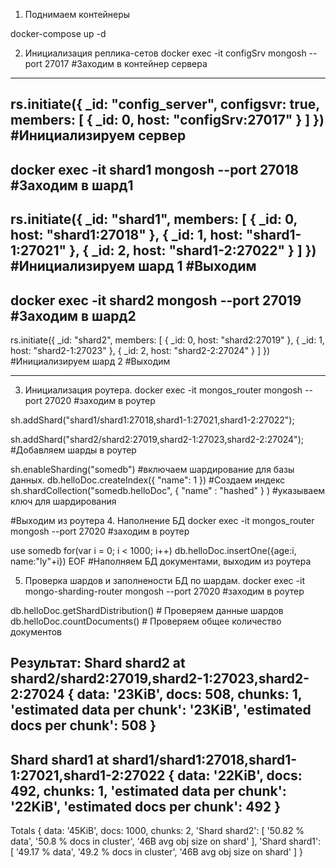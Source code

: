 1. Поднимаем контейнеры

docker-compose up -d

2. Инициализация реплика-сетов
docker exec -it configSrv mongosh --port 27017 #Заходим в контейнер сервера
----------------------------------------
rs.initiate({
  _id: "config_server",
  configsvr: true,
  members: [
    { _id: 0, host: "configSrv:27017" }
  ]
}) #Инициализируем сервер
--------------------------------------------------------
docker exec -it shard1 mongosh --port 27018 #Заходим в шард1
--------------------------------------------------------------

rs.initiate({ _id: "shard1", members: [ { _id: 0, host: "shard1:27018" }, { _id: 1, host: "shard1-1:27021" }, { _id: 2, host: "shard1-2:27022" } ] })
#Инициализируем шард 1
#Выходим
---------------------------------------------------------

docker exec -it shard2 mongosh --port 27019 #Заходим в шард2
------------------------------------------------------------
rs.initiate({ _id: "shard2", members: [ { _id: 0, host: "shard2:27019" }, { _id: 1, host: "shard2-1:27023" }, { _id: 2, host: "shard2-2:27024" } ] })
#Инициализируем шард 2
#Выходим

------------------------------------
3. Инициализация роутера.
docker exec -it mongos_router mongosh --port 27020 #заходим в роутер

sh.addShard("shard1/shard1:27018,shard1-1:27021,shard1-2:27022");

sh.addShard("shard2/shard2:27019,shard2-1:27023,shard2-2:27024");
 #Добавляем шарды в роутер


sh.enableSharding("somedb") #включаем шардирование для базы данных.
db.helloDoc.createIndex({ "name": 1 }) #Создаем индекс
sh.shardCollection("somedb.helloDoc", { "name" : "hashed" } ) #указываем ключ для шардирования

#Выходим из роутера
4. Наполнение БД
docker exec -it mongos_router mongosh --port 27020 #заходим в роутер

use somedb
for(var i = 0; i < 1000; i++) db.helloDoc.insertOne({age:i, name:"ly"+i})
EOF #Наполняем БД документами, выходим из роутера

5. Проверка шардов и заполнености БД по шардам.
docker exec -it mongo-sharding-router mongosh --port 27020 #заходим в роутер

db.helloDoc.getShardDistribution() # Проверяем данные шардов
db.helloDoc.countDocuments() # Проверяем общее количество документов


Результат:
Shard shard2 at shard2/shard2:27019,shard2-1:27023,shard2-2:27024
{
  data: '23KiB',
  docs: 508,
  chunks: 1,
  'estimated data per chunk': '23KiB',
  'estimated docs per chunk': 508
}
---
Shard shard1 at shard1/shard1:27018,shard1-1:27021,shard1-2:27022
{
  data: '22KiB',
  docs: 492,
  chunks: 1,
  'estimated data per chunk': '22KiB',
  'estimated docs per chunk': 492
}
---
Totals
{
  data: '45KiB',
  docs: 1000,
  chunks: 2,
  'Shard shard2': [
    '50.82 % data',
    '50.8 % docs in cluster',
    '46B avg obj size on shard'
  ],
  'Shard shard1': [
    '49.17 % data',
    '49.2 % docs in cluster',
    '46B avg obj size on shard'
  ]
}


